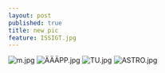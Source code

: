 ```yaml
---
layout: post
published: true
title: new pic
feature: ISSIGT.jpg
---
```

![m.jpg]({{site.baseurl}}/assets/images/posts/m.jpg)
![ÄÄÄPP.jpg]({{site.baseurl}}/assets/images/posts/ÄÄÄPP.jpg)
![TU.jpg]({{site.baseurl}}/assets/images/posts/TU.jpg)
![ASTRO.jpg]({{site.baseurl}}/assets/images/posts/ASTRO.jpg)
